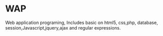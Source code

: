 # WAP
Web application programing,
Includes basic on html5, css,php, database, session,Javascript,jquery,ajax and regular expressions.
